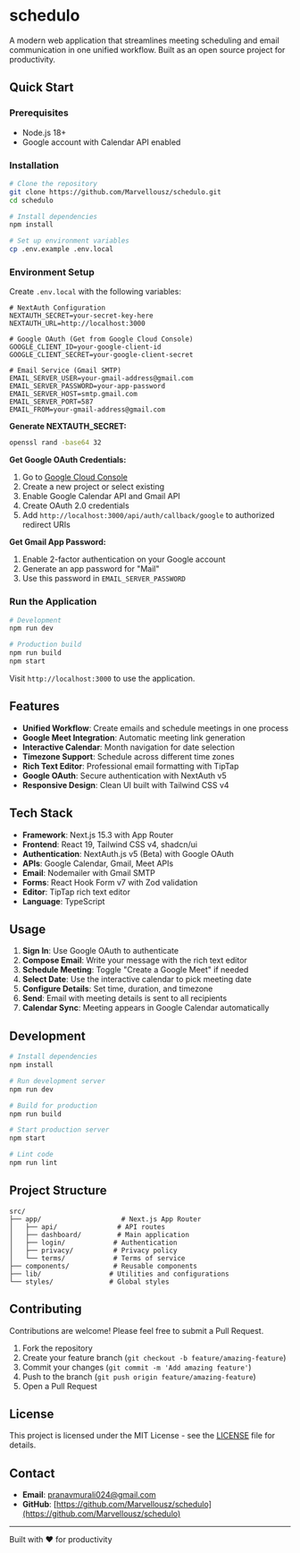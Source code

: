 # schedulo

A modern web application that streamlines meeting scheduling and email communication in one unified workflow. Built as an open source project for productivity.

## Quick Start

### Prerequisites
- Node.js 18+ 
- Google account with Calendar API enabled

### Installation

```bash
# Clone the repository
git clone https://github.com/Marvellousz/schedulo.git
cd schedulo

# Install dependencies
npm install

# Set up environment variables
cp .env.example .env.local
```

### Environment Setup

Create `.env.local` with the following variables:

```env
# NextAuth Configuration
NEXTAUTH_SECRET=your-secret-key-here
NEXTAUTH_URL=http://localhost:3000

# Google OAuth (Get from Google Cloud Console)
GOOGLE_CLIENT_ID=your-google-client-id
GOOGLE_CLIENT_SECRET=your-google-client-secret

# Email Service (Gmail SMTP)
EMAIL_SERVER_USER=your-gmail-address@gmail.com
EMAIL_SERVER_PASSWORD=your-app-password
EMAIL_SERVER_HOST=smtp.gmail.com
EMAIL_SERVER_PORT=587
EMAIL_FROM=your-gmail-address@gmail.com
```

**Generate NEXTAUTH_SECRET:**
```bash
openssl rand -base64 32
```

**Get Google OAuth Credentials:**
1. Go to [Google Cloud Console](https://console.cloud.google.com/)
2. Create a new project or select existing
3. Enable Google Calendar API and Gmail API
4. Create OAuth 2.0 credentials
5. Add `http://localhost:3000/api/auth/callback/google` to authorized redirect URIs

**Get Gmail App Password:**
1. Enable 2-factor authentication on your Google account
2. Generate an app password for "Mail"
3. Use this password in `EMAIL_SERVER_PASSWORD`

### Run the Application

```bash
# Development
npm run dev

# Production build
npm run build
npm start
```

Visit `http://localhost:3000` to use the application.

## Features

- **Unified Workflow**: Create emails and schedule meetings in one process
- **Google Meet Integration**: Automatic meeting link generation
- **Interactive Calendar**: Month navigation for date selection
- **Timezone Support**: Schedule across different time zones
- **Rich Text Editor**: Professional email formatting with TipTap
- **Google OAuth**: Secure authentication with NextAuth v5
- **Responsive Design**: Clean UI built with Tailwind CSS v4

## Tech Stack

- **Framework**: Next.js 15.3 with App Router
- **Frontend**: React 19, Tailwind CSS v4, shadcn/ui
- **Authentication**: NextAuth.js v5 (Beta) with Google OAuth
- **APIs**: Google Calendar, Gmail, Meet APIs
- **Email**: Nodemailer with Gmail SMTP
- **Forms**: React Hook Form v7 with Zod validation
- **Editor**: TipTap rich text editor
- **Language**: TypeScript

## Usage

1. **Sign In**: Use Google OAuth to authenticate
2. **Compose Email**: Write your message with the rich text editor
3. **Schedule Meeting**: Toggle "Create a Google Meet" if needed
4. **Select Date**: Use the interactive calendar to pick meeting date
5. **Configure Details**: Set time, duration, and timezone
6. **Send**: Email with meeting details is sent to all recipients
7. **Calendar Sync**: Meeting appears in Google Calendar automatically

## Development

```bash
# Install dependencies
npm install

# Run development server
npm run dev

# Build for production
npm run build

# Start production server
npm start

# Lint code
npm run lint
```

## Project Structure

```
src/
├── app/                    # Next.js App Router
│   ├── api/               # API routes
│   ├── dashboard/         # Main application
│   ├── login/            # Authentication
│   ├── privacy/          # Privacy policy
│   └── terms/            # Terms of service
├── components/           # Reusable components
├── lib/                 # Utilities and configurations
└── styles/              # Global styles
```

## Contributing

Contributions are welcome! Please feel free to submit a Pull Request.

1. Fork the repository
2. Create your feature branch (`git checkout -b feature/amazing-feature`)
3. Commit your changes (`git commit -m 'Add amazing feature'`)
4. Push to the branch (`git push origin feature/amazing-feature`)
5. Open a Pull Request

## License

This project is licensed under the MIT License - see the [LICENSE](LICENSE) file for details.

## Contact

- **Email**: pranavmurali024@gmail.com
- **GitHub**: [https://github.com/Marvellousz/schedulo](https://github.com/Marvellousz/schedulo)

---

Built with ❤️ for productivity
